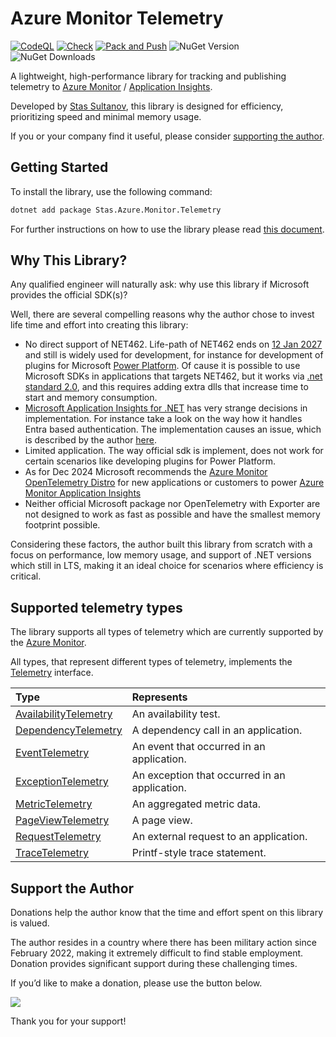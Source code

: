 # Azure Monitor Telemetry 
[![CodeQL](https://github.com/stas-sultanov/azure-monitor-telemetry-draft/actions/workflows/github-code-scanning/codeql/badge.svg)](https://github.com/stas-sultanov/azure-monitor-telemetry-draft/actions/workflows/github-code-scanning/codeql)
[![Check](https://github.com/stas-sultanov/azure-monitor-telemetry-draft/actions/workflows/check.yml/badge.svg)](https://github.com/stas-sultanov/azure-monitor-telemetry-draft/actions/workflows/check.yml)
[![Pack and Push](https://github.com/stas-sultanov/azure-monitor-telemetry-draft/actions/workflows/pack-push.yml/badge.svg)](https://github.com/stas-sultanov/azure-monitor-telemetry-draft/actions/workflows/pack-push.yml)
![NuGet Version](https://img.shields.io/nuget/v/Stas.Azure.Monitor.Telemetry)
![NuGet Downloads](https://img.shields.io/nuget/dt/Stas.Azure.Monitor.Telemetry)

A lightweight, high-performance library for tracking and publishing telemetry to [Azure Monitor](https://docs.microsoft.com/azure/azure-monitor/overview) / [Application Insights](https://docs.microsoft.com/azure/azure-monitor/app/app-insights-overview).

Developed by [Stas Sultanov](https://www.linkedin.com/in/stas-sultanov/), this library is designed for efficiency, prioritizing speed and minimal memory usage.

If you or your company find it useful, please consider [supporting the author](#support-the-author).

## Getting Started

To install the library, use the following command:

```sh
dotnet add package Stas.Azure.Monitor.Telemetry
```

For further instructions on how to use the library please read [this document](/src/readme.md).

## Why This Library?

Any qualified engineer will naturally ask: why use this library if Microsoft provides the official SDK(s)?

Well, there are several compelling reasons why the author chose to invest life time and effort into creating this library:

- No direct support of NET462.
Life-path of NET462 ends on [12 Jan 2027][NETLifeCycle] and still is widely used for development, for instance for development of plugins for Microsoft [Power Platform](https://www.microsoft.com/power-platform).
Of cause it is possible to use Microsoft SDKs in applications that targets NET462, but it works via [.net standard 2.0](https://learn.microsoft.com/en-us/dotnet/standard/net-standard?tabs=net-standard-2-0),
and this requires adding extra dlls that increase time to start and memory consumption.
- [Microsoft Application Insights for .NET][AppInsightsDotNetGitHub] has very strange decisions in implementation.
For instance take a look on the way how it handles Entra based authentication. The implementation causes an issue, which is described by the author [here][AppInsightsDotNetGitHubAuthIssue].
- Limited application.
The way official sdk is implement, does not work for certain scenarios like developing plugins for Power Platform.
- As for Dec 2024 Microsoft recommends the [Azure Monitor OpenTelemetry Distro](https://learn.microsoft.com/azure/azure-monitor/app/opentelemetry-enable?tabs=aspnetcore#enable-azure-monitor-opentelemetry-for-net-nodejs-python-and-java-applications) for new applications or customers to power [Azure Monitor Application Insights](https://learn.microsoft.com/en-us/azure/azure-monitor/app/app-insights-overview)
- Neither official Microsoft package nor OpenTelemetry with Exporter are not designed to work as fast as possible and have the smallest memory footprint possible.

Considering these factors, the author built this library from scratch with a focus on performance, low memory usage, and support of .NET versions which still in LTS, making it an ideal choice for scenarios where efficiency is critical.

## Supported telemetry types

The library supports all types of telemetry which are currently supported by the [Azure Monitor](https://docs.microsoft.com/azure/azure-monitor/overview).

All types, that represent different types of telemetry, implements the [Telemetry](/src/Code/Telemetry.cs) interface.

| Type                                                              | Represents
| :---------------------------------------------------------------- | :-
| [AvailabilityTelemetry](/src/Code/Types/AvailabilityTelemetry.cs) | An availability test.
| [DependencyTelemetry](/src/Code/Types/DependencyTelemetry.cs)     | A dependency call in an application.
| [EventTelemetry](/src/Code/Types/EventTelemetry.cs)               | An event that occurred in an application.
| [ExceptionTelemetry](/src/Code/Types/ExceptionTelemetry.cs)       | An exception that occurred in an application.
| [MetricTelemetry](/src/Code/Types/MetricTelemetry.cs)             | An aggregated metric data.
| [PageViewTelemetry](/src/Code/Types/PageViewTelemetry.cs)         | A page view.
| [RequestTelemetry](/src/Code/Types/RequestTelemetry.cs)           | An external request to an application.
| [TraceTelemetry](/src/Code/Types/RequestTelemetry.cs)             | Printf-style trace statement.

## Support the Author

Donations help the author know that the time and effort spent on this library is valued.

The author resides in a country where there has been military action since February 2022, making it extremely difficult to find stable employment. Donation provides significant support during these challenging times.

If you’d like to make a donation, please use the button below.

[![](https://www.paypalobjects.com/en_US/i/btn/btn_donate_SM.gif)](https://www.paypal.com/cgi-bin/webscr?cmd=_s-xclick&hosted_button_id=K2DPD6J3DJ2FN)

Thank you for your support!

[AppInsightsDotNetGitHub]: https://github.com/microsoft/ApplicationInsights-dotnet
[AppInsightsDotNetGitHubAuthIssue]: https://github.com/microsoft/ApplicationInsights-dotnet/issues/2945
[AzureInsightsComponentsResource]: https://learn.microsoft.com/azure/templates/microsoft.insights/components
[NETLifeCycle]: https://learn.microsoft.com/lifecycle/products/microsoft-net-framework
